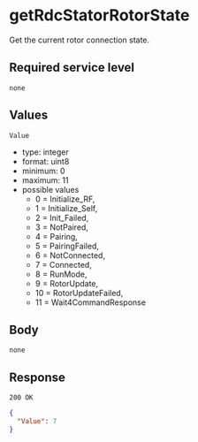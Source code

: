 # getRdcStatorRotorState

Get the current rotor connection state.

## Required service level

`none`

## Values

`Value`

- type: integer
- format: uint8
- minimum: 0
- maximum: 11
- possible values
  - 0 = Initialize_RF,
  - 1 = Initialize_Self,
  - 2 = Init_Failed,
  - 3 = NotPaired,
  - 4 = Pairing,
  - 5 = PairingFailed,
  - 6 = NotConnected,
  - 7 = Connected,
  - 8 = RunMode,
  - 9 = RotorUpdate,
  - 10 = RotorUpdateFailed,
  - 11 = Wait4CommandResponse

## Body

`none`

## Response

`200 OK`

```json
{
  "Value": 7
}
```
